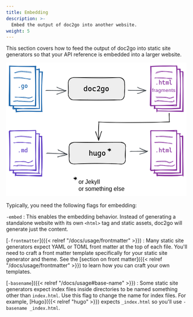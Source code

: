 ```yaml
---
title: Embedding
description: >-
  Embed the output of doc2go into another website.
weight: 5
---
```


This section covers how to feed the output of doc2go
into static site generators
so that your API reference is embedded into a larger website.

![doc2go reads Go, generates partial HTML](../embedded-flow.png)

Typically, you need the following flags for embedding:

`-embed`
: This enables the embedding behavior.
  Instead of generating a standalone website
  with its own `<html>` tag and static assets,
  doc2go will generate just the content.

[`-frontmatter`]({{< relref "/docs/usage/frontmatter" >}})
: Many static site generators expect YAML or TOML front matter
  at the top of each file.
  You'll need to craft a front matter template
  specifically for your static site generator and theme.
  See the [section on front matter]({{< relref "/docs/usage/frontmatter" >}})
  to learn how you can craft your own templates.

[`-basename`]({{< relref "/docs/usage#base-name" >}})
: Some static site generators expect index files inside directories
  to be named something other than `index.html`.
  Use this flag to change the name for index files.
  For example, [Hugo]({{< relref "hugo" >}}) expects `_index.html`
  so you'll use `-basename _index.html`.
